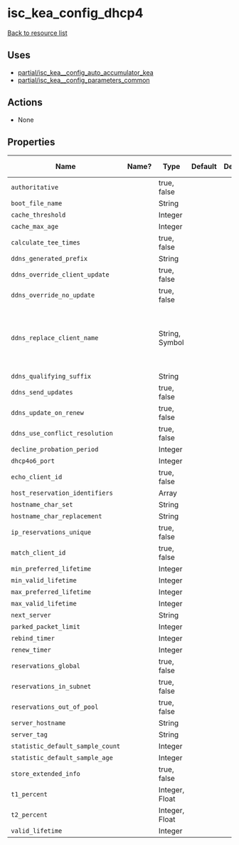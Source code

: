 # isc_kea_config_dhcp4

[Back to resource list](../README.md#resources)

## Uses

- [partial/isc_kea__config_auto_accumulator_kea](partial/isc_kea__config_auto_accumulator_kea.md)
- [partial/isc_kea__config_parameters_common](partial/isc_kea__config_parameters_common.md)

## Actions

- None

## Properties

| Name                             | Name? | Type           | Default | Description | Allowed Values                                |
| -------------------------------- | ----- | -------------- | ------- | ----------- | --------------------------------------------- |
| `authoritative`                  |       | true, false    |         |             |                                               |
| `boot_file_name`                 |       | String         |         |             |                                               |
| `cache_threshold`                |       | Integer        |         |             |                                               |
| `cache_max_age`                  |       | Integer        |         |             |                                               |
| `calculate_tee_times`            |       | true, false    |         |             |                                               |
| `ddns_generated_prefix`          |       | String         |         |             |                                               |
| `ddns_override_client_update`    |       | true, false    |         |             |                                               |
| `ddns_override_no_update`        |       | true, false    |         |             |                                               |
| `ddns_replace_client_name`       |       | String, Symbol |         |             | never, always, when-present, when-not-present |
| `ddns_qualifying_suffix`         |       | String         |         |             |                                               |
| `ddns_send_updates`              |       | true, false    |         |             |                                               |
| `ddns_update_on_renew`           |       | true, false    |         |             |                                               |
| `ddns_use_conflict_resolution`   |       | true, false    |         |             |                                               |
| `decline_probation_period`       |       | Integer        |         |             |                                               |
| `dhcp4o6_port`                   |       | Integer        |         |             |                                               |
| `echo_client_id`                 |       | true, false    |         |             |                                               |
| `host_reservation_identifiers`   |       | Array          |         |             |                                               |
| `hostname_char_set`              |       | String         |         |             |                                               |
| `hostname_char_replacement`      |       | String         |         |             |                                               |
| `ip_reservations_unique`         |       | true, false    |         |             |                                               |
| `match_client_id`                |       | true, false    |         |             |                                               |
| `min_preferred_lifetime`         |       | Integer        |         |             |                                               |
| `min_valid_lifetime`             |       | Integer        |         |             |                                               |
| `max_preferred_lifetime`         |       | Integer        |         |             |                                               |
| `max_valid_lifetime`             |       | Integer        |         |             |                                               |
| `next_server`                    |       | String         |         |             |                                               |
| `parked_packet_limit`            |       | Integer        |         |             |                                               |
| `rebind_timer`                   |       | Integer        |         |             |                                               |
| `renew_timer`                    |       | Integer        |         |             |                                               |
| `reservations_global`            |       | true, false    |         |             |                                               |
| `reservations_in_subnet`         |       | true, false    |         |             |                                               |
| `reservations_out_of_pool`       |       | true, false    |         |             |                                               |
| `server_hostname`                |       | String         |         |             |                                               |
| `server_tag`                     |       | String         |         |             |                                               |
| `statistic_default_sample_count` |       | Integer        |         |             |                                               |
| `statistic_default_sample_age`   |       | Integer        |         |             |                                               |
| `store_extended_info`            |       | true, false    |         |             |                                               |
| `t1_percent`                     |       | Integer, Float |         |             |                                               |
| `t2_percent`                     |       | Integer, Float |         |             |                                               |
| `valid_lifetime`                 |       | Integer        |         |             |                                               |
